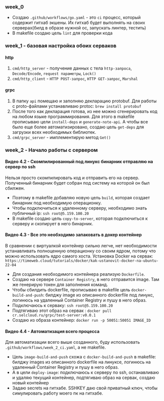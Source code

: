 ### week_0
* Создаю `.github/workflows/go.yaml` - это `ci` процесс, который содержит гитхаб экшены. Их гитхаб будет выполнять на своих серверах(билд в образе нужной ос, запускать линтер, тестить) 
* В makefile создаю цель `lint` для проверки кода 



### week_1 - базовая настройка обоих серваков

#### http
1. `cmd/http_server` - получение данных с тела `http-запроса`, `Decode/Encode`, `request параметры`, `Lock()`
2. `cmd/http_client` - `HTTP POST-запрос`, `HTTP GET-запрос`, `Marshal`

#### grpc
1. В папку `api` помещаю и заполняю декларацию protobuf. Для работы с proto-файлами устанавливаю protoc: `brew install protobuf`
2. После того как декларация готова, из нее можно сгенерировать код на любом языке программирования. Для этого в makefile
   прописываю цели `install-deps` и `generate-note-api`. А чтобы все было еще более автоматизировано, создаю цель `get-deps`
   для загрузки всех необходимых библиотек.
3. `cmd/grpc_server` - имплементирую метод `Get()`



### week_2 - Начало работы с сервером

#### Видео 4.2 - Скомпилированный под линукс бинарник отправляю на сервер по ssh
Нельзя просто скомпилировать код и отправить его на сервер. Полученный бинарник будет собран под систему на которой он был сбилжен.
* Поэтому в makefile добавляю новую цель `build`, которая создает бинарник под необходимую операционку.
* Чтобы подключиться к удаленному серверу, необходимо знать публичный ip: `ssh root@5.159.100.20`
* В makefile создаю цель `copy-to-server`, которая подключиться к серверу и скопирует в него бинарник.

#### Видео 4.3 - Все это необходимо запаковать в докер контейнер
В сравнении с виртуалкой контейнер сильно легче, нет необходимости устанавливать полноценную операционку со своим ядром, потому что можно использовать ядро самого хоста.
Установка Docker на сервак: `https://timeweb.cloud/tutorials/docker/kak-ustanovit-docker-na-ubuntu-22-04`

* Для создания необходимого контейнера реализую `Dockerfile`.
* Создаю на сервере `Container Registry`, в него отправится image. Там же генерирую токен для заполнения команд.
* Чтобы сбилдить dockerfile, прописываю в makefile цель `docker-build-and-push`: билджу image из описанного dockerfile под линукс, логинюсь на удаленный Container Registry и пушу в него образ.
* Подключаюсь к серваку: `ssh root@5.159.100.20`
* Подтягиваю этот образ на сервак : `docker pull cr.selcloud.ru/grpc/test-server:v0.0.1`
* Создаю из образа контейнер: `docker run -p 50051:50051 IMAGE_ID `

#### Видео 4.4 - Автоматизация всего процесса
Для автоматизации всего выше созданного, буду использовать `.github/workflows/week_2_ci.yaml`, а не makefile.
* Цель `image-build-and-push` схожа с `docker-build-and-push` в makefile: билджу images из описанного dockerfile на линуксе, логинюсь на удаленный Container Registry и пушу в него образ.
* А в цели `deploy-image`: подключаюсь к серверу по ssh, останавливаю и удаляю текущий контейнер, подтягиваю образ на сервак, создаю новый контейнер
* Задаю secrets на гитхабе. SSHKEY даю свой приватный ключ, чтобы симулировать работу моего пк на гитхабе.
